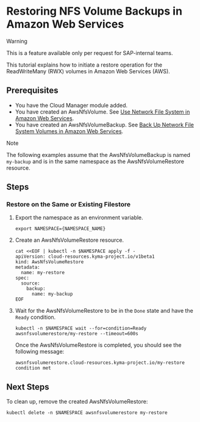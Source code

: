 # Restoring NFS Volume Backups in Amazon Web Services

> [!WARNING]
> This is a feature available only per request for SAP-internal teams.

This tutorial explains how to initiate a restore operation for the ReadWriteMany (RWX) volumes in Amazon Web Services (AWS).

## Prerequisites <!-- {docsify-ignore} -->

* You have the Cloud Manager module added.
* You have created an AwsNfsVolume. See [Use Network File System in Amazon Web Services](./01-20-10-aws-nfs-volume.md).
* You have created an AwsNfsVolumeBackup. See [Back Up Network File System Volumes in Amazon Web Services](./01-20-11-aws-nfs-volume-backup.md).

>[!NOTE]
>The following examples assume that the AwsNfsVolumeBackup is named `my-backup` and is in the same namespace as the AwsNfsVolumeRestore resource.

## Steps <!-- {docsify-ignore} -->

### Restore on the Same or Existing Filestore <!-- {docsify-ignore} -->

1. Export the namespace as an environment variable.

   ```shell
   export NAMESPACE={NAMESPACE_NAME}
   ```

2. Create an AwsNfsVolumeRestore resource.

   ```shell
   cat <<EOF | kubectl -n $NAMESPACE apply -f -
   apiVersion: cloud-resources.kyma-project.io/v1beta1
   kind: AwsNfsVolumeRestore
   metadata:
     name: my-restore
   spec:
     source:
       backup:
         name: my-backup
   EOF
   ```

3. Wait for the AwsNfsVolumeRestore to be in the `Done` state and have the `Ready` condition.

   ```shell
   kubectl -n $NAMESPACE wait --for=condition=Ready awsnfsvolumerestore/my-restore --timeout=600s
   ```

   Once the AwsNfsVolumeRestore is completed, you should see the following message:

   ```console
   awsnfsvolumerestore.cloud-resources.kyma-project.io/my-restore condition met
   ```

## Next Steps

To clean up, remove the created AwsNfsVolumeRestore:

   ```shell
   kubectl delete -n $NAMESPACE awsnfsvolumerestore my-restore
   ```
